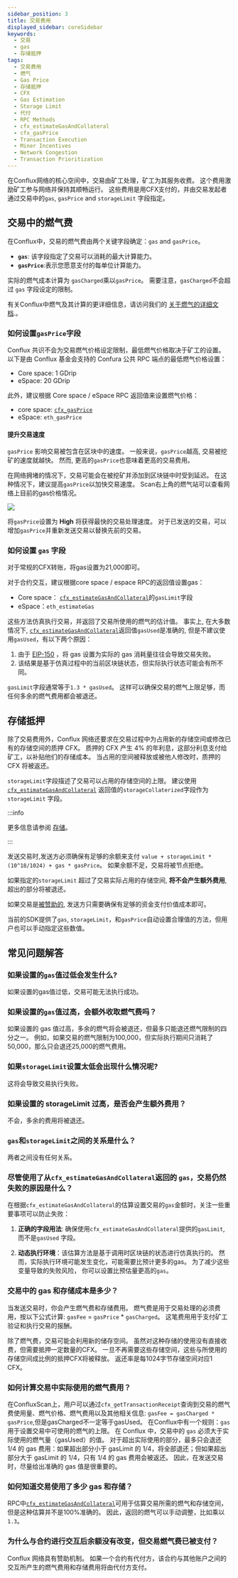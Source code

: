 ```yaml
---
sidebar_position: 3
title: 交易费用
displayed_sidebar: coreSidebar
keywords:
  - 交易
  - gas
  - 存储抵押
tags:
  - 交易费用
  - 燃气
  - Gas Price
  - 存储抵押
  - CFX
  - Gas Estimation
  - Storage Limit
  - 代付
  - RPC Methods
  - cfx_estimateGasAndCollateral
  - cfx_gasPrice
  - Transaction Execution
  - Miner Incentives
  - Network Congestion
  - Transaction Prioritization
---
```


在Conflux网络的核心空间中，交易由矿工处理，矿工为其服务收费。 这个费用激励矿工参与网络并保持其顺畅运行。 这些费用是用CFX支付的，并由交易发起者通过交易中的`gas`, `gasPrice` and `storageLimit` 字段指定。

## 交易中的燃气费

在Conflux中，交易的燃气费由两个关键字段确定：`gas` and `gasPrice`。

- **`gas`**: 该字段指定了交易可以消耗的最大计算能力。
- **`gasPrice`**:表示您愿意支付的每单位计算能力。

实际的燃气成本计算为 `gasCharged`乘以`gasPrice`。 需要注意，`gasCharged`不会超过 `gas` 字段设定的限制。

有关Conflux中燃气及其计算的更详细信息，请访问我们的 [关于燃气的详细文档](/docs/general/conflux-basics/gas.md).。

### 如何设置`gasPrice`字段

Conflux 共识不会为交易燃气价格设定限制，最低燃气价格取决于矿工的设置。 以下是由 Conflux 基金会支持的 Confura 公共 RPC 端点的最低燃气价格设置：

- Core space: 1 GDrip
- eSpace: 20 GDrip

此外，建议根据 Core space / eSpace RPC 返回值来设置燃气价格：

- core space: [`cfx_gasPrice`](/docs/core/build/json-rpc/cfx-namespace#cfx_gasprice)
- eSpace: `eth_gasPrice`

#### 提升交易速度

`gasPrice` 影响交易被包含在区块中的速度。 一般来说，`gasPrice`越高, 交易被挖矿的速度就越快。 然而, 更高的`gasPrice`也意味着更高的交易费用。

在网络拥堵的情况下，交易可能会在被挖矿并添加到区块链中时受到延迟。 在这种情况下，建议提高`gasPrice`以加快交易速度。 Scan右上角的燃气站可以查看网络上目前的gas价格情况。

![](./img/scan-gas-price2.png)

将`gasPrice`设置为 **High** 将获得最快的交易处理速度。 对于已发送的交易，可以增加`gasPrice`并重新发送交易以替换先前的交易。

### 如何设置 `gas` 字段

对于常规的CFX转账，将gas设置为21,000即可。

对于合约交互，建议根据core space / espace RPC的返回值设置gas：

- Core space： [`cfx_estimateGasAndCollateral`](/docs/core/build/json-rpc/cfx-namespace/#cfx_estimategasandcollateral)的`gasLimit`字段
- eSpace：`eth_estimateGas`

这些方法仿真执行交易，并返回了交易所使用的燃气的估计值。 事实上, 在大多数情况下, [`cfx_estimateGasAndCollateral`](/docs/core/build/json-rpc/cfx-namespace/#cfx_estimategasandcollateral)返回值`gasUsed`是准确的, 但是不建议使用`gasUsed`，有以下两个原因：

1. 由于 [EIP-150](https://eips.ethereum.org/EIPS/eip-150) ，将 gas 设置为实际的 gas 消耗量往往会导致交易失败。
2. 该结果是基于仿真过程中的当前区块链状态，但实际执行状态可能会有所不同。

`gasLimit`字段通常等于`1.3 * gasUsed`。 这样可以确保交易的燃气上限足够，而任何多余的燃气费用都会被退还。

## 存储抵押

除了交易费用外，Conflux 网络还要求在交易过程中为占用新的存储空间或修改已有的存储空间的质押 CFX。 质押的 CFX 产生 4% 的年利息，这部分利息支付给矿工，以补贴他们的存储成本。 当占用的空间被释放或被他人修改时，质押的 CFX 将被返还。

`storageLimit`字段描述了交易可以占用的存储空间的上限。 建议使用 [`cfx_estimateGasAndCollateral`](../../build/json-rpc/cfx-namespace.md#cfx_estimategasandcollateral) 返回值的`storageCollaterized`字段作为 `storageLimit` 字段。

:::info

更多信息请参阅 [存储](../storage.md)。

:::

发送交易时,发送方必须确保有足够的余额来支付 `value + storageLimit * (10^18/1024) + gas * gasPrice`。 如果余额不足，交易将被节点拒绝。

如果指定的`storageLimit` 超过了交易实际占用的存储空间, **将不会产生额外费用**,超出的部分将被退还。

如果交易是[被赞助的](../internal-contracts/sponsor-whitelist-control.md), 发送方只需要确保有足够的资金支付价值成本即可。

当前的SDK提供了`gas`, `storageLimit`，和`gasPrice`自动设置合理值的方法，但用户也可以手动指定这些数值。

## 常见问题解答

### 如果设置的`gas`值过低会发生什么?

如果设置的gas值过低，交易可能无法执行成功。

### 如果设置的`gas`值过高，会额外收取燃气费吗？

如果设置的 gas 值过高，多余的燃气将会被退还，但最多只能退还燃气限制的四分之一。 例如，如果交易的燃气限制为100,000，但实际执行期间只消耗了50,000，那么只会退还25,000的燃气费用。

### 如果`storageLimit`设置太低会出现什么情况呢?

这将会导致交易执行失败。

### 如果设置的 storageLimit 过高，是否会产生额外费用？

不会，多余的费用将被退还。

### `gas`和`storageLimit`之间的关系是什么？

两者之间没有任何关系。

### 尽管使用了从`cfx_estimateGasAndCollateral`返回的 `gas`，交易仍然失败的原因是什么？

在根据`cfx_estimateGasAndCollateral`的估算设置交易的`gas`金额时，关注一些重要事项可以防止失败：

1. **正确的字段用法**: 确保使用`cfx_estimateGasAndCollateral`提供的`gasLimit`, 而不是`gasUsed` 字段。

2. **动态执行环境**：该估算方法是基于调用时区块链的状态进行仿真执行的。 然而，实际执行环境可能发生变化，可能需要比预计更多的gas。 为了减少这些变量导致的失败风险， 你可以设置比预估量更高的`gas`。

### 交易中的 gas 和存储成本是多少？

当发送交易时，你会产生燃气费和存储费用。 燃气费是用于交易处理的必须费用，按以下公式计算: `gasFee` = `gasPrice` \* `gasCharged`。 这笔费用用于支付矿工验证和执行交易的报酬。

除了燃气费，交易可能会利用新的储存空间。 虽然对这种存储的使用没有直接收费，但需要抵押一定数量的CFX。 一旦不再需要这些存储空间，这些与所使用的存储空间成比例的抵押CFX将被释放。 返还率是每1024字节存储空间对应1 CFX。

### 如何计算交易中实际使用的燃气费用？

在ConfluxScan上，用户可以通过`cfx_getTransactionReceipt`查询到交易的燃气费使用量、燃气价格、燃气费用以及其他相关信息: `gasFee = gasCharged * gasPrice`,但是gasCharged不一定等于gasUsed。
在Conflux中有一个规则：`gas`用于设置交易中可使用的燃气的上限。 在 Conflux 中，交易中的 <code>gas</code> 必须大于实际使用的燃气量（gasUsed）的值。
对于超出实际使用的部分，最多只会退还 1/4 的 gas 费用：如果超出部分小于 gasLimit 的 1/4，将全部退还；但如果超出部分大于 gasLimit 的 1/4，只有 1/4 的 gas 费用会被返还。 因此，在发送交易时，尽量给出准确的 gas 值是很重要的。

### 如何知道交易使用了多少 gas 和存储？

RPC中[`cfx_estimateGasAndCollateral`](/docs/core/build/json-rpc/cfx-namespace/#cfx_estimategasandcollateral)可用于估算交易所需的燃气和存储空间，但是这种估算并不是100%准确的。
因此，返回的燃气可以手动调整，比如乘以`1.3`。

### 为什么与合约进行交互后余额没有改变，但交易燃气费已被支付？

Conflux 网络具有赞助机制。 如果一个合约有代付方，该合约与其他账户之间的交互所产生的燃气费用和存储费用将由代付方支付。
